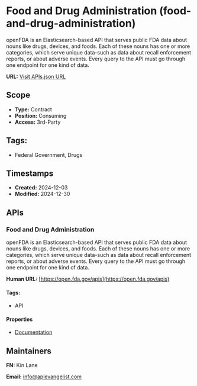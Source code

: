 # Food and Drug Administration (food-and-drug-administration)
openFDA is an Elasticsearch-based API that serves public FDA data about nouns
like drugs, devices, and foods. Each of these nouns has one or more
categories, which serve unique data-such as data about recall enforcement
reports, or about adverse events. Every query to the API must go through one
endpoint for one kind of data.

**URL:** [Visit APIs.json URL](
https://raw.githubusercontent.com/api-evangelist/food-and-drug-administration/refs/heads/main/apis.yml)

## Scope

- **Type:** Contract 
- **Position:** Consuming 
- **Access:** 3rd-Party 

## Tags:

 - Federal Government, Drugs

## Timestamps

- **Created:** 2024-12-03 
- **Modified:** 2024-12-30 

## APIs

### Food and Drug Administration

openFDA is an Elasticsearch-based API that serves public FDA data about
nouns like drugs, devices, and foods. Each of these nouns has one or more
categories, which serve unique data-such as data about recall enforcement
reports, or about adverse events. Every query to the API must go through
one endpoint for one kind of data.

**Human URL:** [https://open.fda.gov/apis](https://open.fda.gov/apis)


#### Tags:

 - API

#### Properties

- [Documentation](https://open.fda.gov/apis)

## Maintainers

**FN:** Kin Lane

**Email:** info@apievangelist.com

